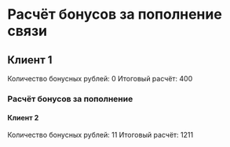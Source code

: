 # Расчёт бонусов за пополнение связи

## Клиент 1

Количество бонусных рублей: 0
Итоговый расчёт: 400

### Расчёт бонусов за пополнение

#### Клиент 2

Количество бонусных рублей: 11
Итоговый расчёт: 1211